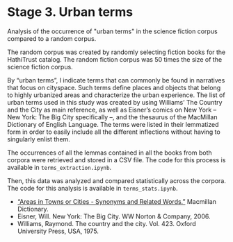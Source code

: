 # Stage 3. Urban terms

Analysis of the occurrence of "urban terms" in the science fiction corpus compared to a random corpus.

The random corpus was created by randomly selecting fiction books for the HathiTrust catalog. The random fiction corpus was 50 times the size of the science fiction corpus.

By “urban terms”, I indicate terms that can commonly be found in narratives that focus on cityspace. Such terms define places and objects that belong to highly urbanized areas and characterize the urban experience. The list of urban terms used in this study was created by using Williams’ The Country and the City as main reference, as well as Eisner’s comics on New York – New York: The Big City specifically –, and the thesaurus of the MacMillan Dictionary of English Language. The terms were listed in their lemmatized form in order to easily include all the different inflections without having to singularly enlist them.

The occurrences of all the lemmas contained in all the books from both corpora were retrieved and stored in a CSV file. The code for this process is available in `terms_extraction.ipynb`.

Then, this data was analyzed and compared statistically across the corpora. The code for this analysis is available in `terms_stats.ipynb`.

* [“Areas in Towns or Cities - Synonyms and Related Words.”](https://www.macmillandictionary.com/thesaurus-category/british/areas-in-towns-or-cities) Macmillan Dictionary.
* Eisner, Will. New York: The Big City. WW Norton & Company, 2006.
* Williams, Raymond. The country and the city. Vol. 423. Oxford University Press, 
USA, 1975.
